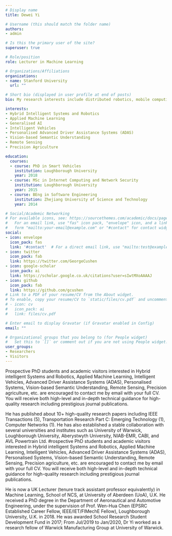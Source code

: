 ```yaml
---
# Display name
title: Dewei Yi

# Username (this should match the folder name)
authors:
- admin

# Is this the primary user of the site?
superuser: true

# Role/position
role: Lecturer in Machine Learning

# Organizations/Affiliations
organizations:
- name: Stanford University
  url: ""

# Short bio (displayed in user profile at end of posts)
bio: My research interests include distributed robotics, mobile computing and programmable matter.

interests:
- Hybrid Intelligent Systems and Robotics
- Applied Machine Learning
- Generalised AI
- Intelligent Vehicles
- Personalised Advanced Driver Assistance Systems (ADAS)
- Vision-based Semantic Understanding
- Remote Sensing
- Precision Agriculture

education:
  courses:
  - course: PhD in Smart Vehicles
    institution: Loughborough University
    year: 2018
  - course: MSc in Internet Computing and Network Security
    institution: Loughborough University
    year: 2015
  - course: BEng in Software Engineering
    institution: Zhejiang University of Science and Technology
    year: 2014

# Social/Academic Networking
# For available icons, see: https://sourcethemes.com/academic/docs/page-builder/#icons
#   For an email link, use "fas" icon pack, "envelope" icon, and a link in the
#   form "mailto:your-email@example.com" or "#contact" for contact widget.
social:
- icon: envelope
  icon_pack: fas
  link: '#contact'  # For a direct email link, use "mailto:test@example.org".
- icon: twitter
  icon_pack: fab
  link: https://twitter.com/GeorgeCushen
- icon: google-scholar
  icon_pack: ai
  link: https://scholar.google.co.uk/citations?user=sIwtMXoAAAAJ
- icon: github
  icon_pack: fab
  link: https://github.com/gcushen
# Link to a PDF of your resume/CV from the About widget.
# To enable, copy your resume/CV to `static/files/cv.pdf` and uncomment the lines below.
# - icon: cv
#   icon_pack: ai
#   link: files/cv.pdf

# Enter email to display Gravatar (if Gravatar enabled in Config)
email: ""

# Organizational groups that you belong to (for People widget)
#   Set this to `[]` or comment out if you are not using People widget.
user_groups:
- Researchers
- Visitors
---
```

Prospective PhD students and academic visitors interested in Hybrid intelligent Systems and Robotics, Applied Machine Learning, Intelligent Vehicles, Advanced Driver Assistance Systems (ADAS), Personalised Systems, Vision-based Semantic Understanding, Remote Sensing, Precision agriculture, etc. are encouraged to contact me by email with your full CV. You will receive both high-level and in-depth technical guidance for high-quality research including prestigious journal publications.

He has published about 10+ high-quality research papers including IEEE Transactions (5), Transportation Research Part C: Emerging Technology (1), Computer Networks (1). He has also established a stable collaboration with several universities and institutes such as University of Warwick, Loughborough University, Aberystwyth University, NIAB-EMR, CABI, and AVL Powertrain Ltd.
#rospective PhD students and academic visitors interested in Hybrid intelligent Systems and Robotics, Applied Machine Learning, Intelligent Vehicles, Advanced Driver Assistance Systems (ADAS), Personalised Systems, Vision-based Semantic Understanding, Remote Sensing, Precision agriculture, etc. are encouraged to contact me by email with your full CV. You will receive both high-level and in-depth technical guidance for high-quality research including prestigious journal publications.

He is now a UK Lecturer (tenure track assistant professor equivalently) in Machine Learning, School of NCS, at University of Aberdeen (UoA), U.K. He received a PhD degree in the Department of Aeronautical and Automotive Engineering, under the supervision of Prof. Wen-Hua Chen (EPSRC Established Career Fellow, IEEE/IET/FIMechE Fellow), Loughborough University, U.K. in 2018. He was awarded School Research Student Development Fund in 2017; From Jul/2019 to Jan/2020, Dr Yi worked as a research fellow of Warwick Manufacturing Group at University of Warwick.

